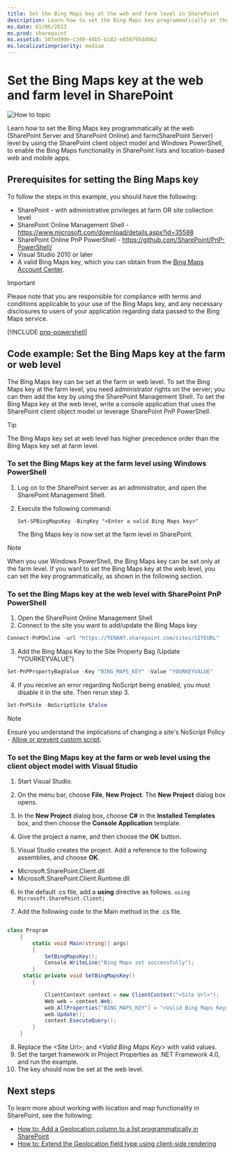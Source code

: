 ```yaml
---
title: Set the Bing Maps key at the web and farm level in SharePoint
description: Learn how to set the Bing Maps key programmatically at the web (SharePoint Server and SharePoint Online) and farm (SharePoint Server) level by using the SharePoint client object model and Windows PowerShell, to enable the Bing Maps functionality in SharePoint lists and location-based web and mobile apps.
ms.date: 01/06/2023
ms.prod: sharepoint
ms.assetid: 507ed9de-c349-44b5-b182-e838795dd862
ms.localizationpriority: medium
---
```


# Set the Bing Maps key at the web and farm level in SharePoint

![How to topic](../images/mod_icon_howto.png)

Learn how to set the Bing Maps key programmatically at the web (SharePoint Server and SharePoint Online) and farm(SharePoint Server) level by using the SharePoint client object model and Windows PowerShell, to enable the Bing Maps functionality in SharePoint lists and location-based web and mobile apps.

## Prerequisites for setting the Bing Maps key
<a name="SP15Bing_prereq"> </a>

To follow the steps in this example, you should have the following:

- SharePoint - with administrative privileges at farm OR site collection level
- SharePoint Online Management Shell - https://www.microsoft.com/download/details.aspx?id=35588
- SharePoint Online PnP PowerShell - https://github.com/SharePoint/PnP-PowerShell/
- Visual Studio 2010 or later
- A valid Bing Maps key, which you can obtain from the  [Bing Maps Account Center](https://www.bingmapsportal.com/).

> [!IMPORTANT]
> Please note that you are responsible for compliance with terms and conditions applicable to your use of the Bing Maps key, and any necessary disclosures to users of your application regarding data passed to the Bing Maps service.

[!INCLUDE [pnp-powershell](../../includes/snippets/open-source/pnp-powershell.md)]

## Code example: Set the Bing Maps key at the farm or web level
<a name="SP15Setbing_farm"> </a>

The Bing Maps key can be set at the farm or web level. To set the Bing Maps key at the farm level, you need administrator rights on the server; you can then add the key by using the SharePoint Management Shell. To set the Bing Maps key at the web level, write a console application that uses the SharePoint client object model or leverage SharePoint PnP PowerShell.

> [!TIP]
> The Bing Maps key set at web level has higher precedence order than the Bing Maps key set at farm level.

### To set the Bing Maps key at the farm level using Windows PowerShell


1. Log on to the SharePoint server as an administrator, and open the SharePoint Management Shell.


2. Execute the following command:

     `Set-SPBingMapsKey -BingKey "<Enter a valid Bing Maps key>"`

    The Bing Maps key is now set at the farm level in SharePoint.

> [!NOTE]
> When you use Windows PowerShell, the Bing Maps key can be set only at the farm level. If you want to set the Bing Maps key at the web level, you can set the key programmatically, as shown in the following section.

### To set the Bing Maps key at the web level with SharePoint PnP PowerShell

1. Open the SharePoint Online Management Shell
2. Connect to the site you want to add/update the Bing Maps key

```powershell
Connect-PnPOnline -url "https://TENANT.sharepoint.com/sites/SITEURL"
```

3. Add the Bing Maps Key to the Site Property Bag (Update "YOURKEYVALUE")

```powershell
Set-PnPPropertyBagValue -Key "BING_MAPS_KEY" -Value "YOURKEYVALUE"
```

4. If you receive an error regarding NoScript being enabled, you must disable it in the site. Then rerun step 3.

```powershell
Set-PnPSite -NoScriptSite $false
```

> [!NOTE]
> Ensure you understand the implications of changing a site's NoScript Policy - [Allow or prevent custom script](/sharepoint/allow-or-prevent-custom-script).


### To set the Bing Maps key at the farm or web level using the client object model with Visual Studio

1. Start Visual Studio.

2. On the menu bar, choose **File**, **New Project**. The **New Project** dialog box opens.

3. In the **New Project** dialog box, choose **C#** in the **Installed Templates** box, and then choose the **Console Application** template.

4. Give the project a name, and then choose the **OK** button.

5. Visual Studio creates the project. Add a reference to the following assemblies, and choose **OK**.

  - Microsoft.SharePoint.Client.dll
  - Microsoft.SharePoint.Client.Runtime.dll

6. In the default .cs file, add a **using** directive as follows.
     `using Microsoft.SharePoint.Client;`

7. Add the following code to the Main method in the .cs file.

```csharp

class Program
    {
        static void Main(string[] args)
        {
            SetBingMapsKey();
            Console.WriteLine("Bing Maps set successfully");
        }
     static private void SetBingMapsKey()
        {

            ClientContext context = new ClientContext("<Site Url>");
            Web web = context.Web;
            web.AllProperties["BING_MAPS_KEY"] = "<Valid Bing Maps Key>"
            web.Update();
            context.ExecuteQuery();
        }
    }

```

8. Replace the \<Site Url\>; and  _\<Valid Bing Maps Key\>_ with valid values.
9. Set the target framework in Project Properties as .NET Framework 4.0, and run the example.
10. The key should now be set at the web level.

## Next steps
<a name="SP15Bing_nextsteps"> </a>

To learn more about working with location and map functionality in SharePoint, see the following:

- [How to: Add a Geolocation column to a list programmatically in SharePoint](how-to-add-a-geolocation-column-to-a-list-programmatically-in-sharepoint.md)
- [How to: Extend the Geolocation field type using client-side rendering](how-to-extend-the-geolocation-field-type-using-client-side-rendering.md)
